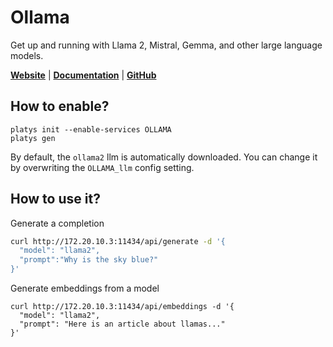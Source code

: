 # Ollama

Get up and running with Llama 2, Mistral, Gemma, and other large language models.  

**[Website](https://ollama.com/)** | **[Documentation](https://github.com/ollama/ollama)** | **[GitHub](https://github.com/ollama/ollama)**

## How to enable?

```
platys init --enable-services OLLAMA
platys gen
```

By default, the `ollama2` llm is automatically downloaded. You can change it by overwriting the `OLLAMA_llm` config setting.

## How to use it?

Generate a completion

```bash
curl http://172.20.10.3:11434/api/generate -d '{
  "model": "llama2",
  "prompt":"Why is the sky blue?"
}'
```

Generate embeddings from a model

```
curl http://172.20.10.3:11434/api/embeddings -d '{
  "model": "llama2",
  "prompt": "Here is an article about llamas..."
}'
```